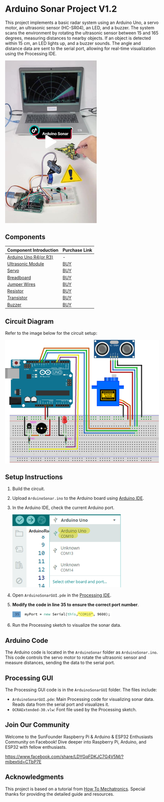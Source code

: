 # Arduino Sonar Project V1.2

This project implements a basic radar system using an Arduino Uno, a servo motor, an ultrasonic sensor (HC-SR04), an LED, and a buzzer. The system scans the environment by rotating the ultrasonic sensor between 15 and 165 degrees, measuring distances to nearby objects. If an object is detected within 15 cm, an LED lights up, and a buzzer sounds. The angle and distance data are sent to the serial port, allowing for real-time visualization using the Processing IDE.

<a href="https://www.tiktok.com/@sunfounder_official/video/7399495586191297823" title="Arduino Sonar - Sunfounder Tiktok" target="_blank">
    <img src="Pic/arduino-sonar-video-cover.jpg" width="300" alt="Arduino Sonar - Sunfounder Tiktok">
</a>


## Components

| Component Introduction         | Purchase Link  |
|--------------------------------|----------------|
| [Arduino Uno R4(or R3)](https://docs.sunfounder.com/projects/elite-explorer-kit/en/latest/components/component_uno.html#uno-r4-wifi)       | -              |
| [Ultrasonic Module](https://docs.sunfounder.com/projects/elite-explorer-kit/en/latest/components/component_ultrasonic_sensor.html#cpn-ultrasonic)         | [BUY](https://www.sunfounder.com/products/5pcs-hc-sr04-ultrasonic-module-distance-sensor?ref=tiktok1&utm_source=github)       |
| [Servo](https://docs.sunfounder.com/projects/elite-explorer-kit/en/latest/components/component_servo.html#cpn-servo)                     | [BUY](https://www.sunfounder.com/products/sg90-micro-digital-servo?ref=tiktok1&utm_source=github)       |
| [Breadboard](https://docs.sunfounder.com/projects/elite-explorer-kit/en/latest/components/component_breadboard.html#cpn-breadboard)                | [BUY](https://www.sunfounder.com/products/sunfounder-breadboard-kit?ref=tiktok1&utm_source=github)       |
| [Jumper Wires](https://docs.sunfounder.com/projects/elite-explorer-kit/en/latest/components/component_wires.html#cpn-wires)              | [BUY](https://www.sunfounder.com/products/560pcs-jumper-wire-kit-with-14-lengths?ref=tiktok1&utm_source=github)       |
| [Resistor](https://docs.sunfounder.com/projects/elite-explorer-kit/en/latest/components/component_resistor.html#cpn-resistor)              | [BUY](https://www.sunfounder.com/products/1-4w-resistor-assortment-kit-40-values-400pcs?ref=tiktok1&utm_source=github)       |
| [Transistor](https://docs.sunfounder.com/projects/elite-explorer-kit/en/latest/components/component_transistor.html#cpn-transistor)              | [BUY](https://www.sunfounder.com/products/10-values-200pcs-power-supply-general-transistor-npn-pnp-assortment-kit-bc337-bc327-2n2222-2n2907-2n3904-2n3906-s8050-s8550-a1015-c1815-set?ref=tiktok1&utm_source=github)       |
| [Buzzer](https://docs.sunfounder.com/projects/elite-explorer-kit/en/latest/components/component_buzzer.html#cpn-buzzer)              | [BUY](https://www.sunfounder.com/products/20pcs-3-5v-2-terminals-passive-buzzer?ref=tiktok1&utm_source=github)       |

## Circuit Diagram

Refer to the image below for the circuit setup:

<img src="ArduinoSonarCircuit1.2.png" width="700" alt="Circuit Diagram">

## Setup Instructions

1. Build the circuit.
2. Upload `ArduinoSonar.ino` to the Arduino board using [Arduino IDE](https://www.arduino.cc/en/software).
3. In the Arduino IDE, check the current Arduino port.
   
   ![Circuit Diagram](Pic/arduino-port.png)
5. Open `ArduinoSonarGUI.pde` in the [Processing IDE](https://processing.org/).
6. **Modify the code in line 35 to ensure the correct port number**.
   
   ![Circuit Diagram](Pic/modify-code.png)
8. Run the Processing sketch to visualize the sonar data.

## Arduino Code

The Arduino code is located in the `ArduinoSonar` folder as `ArduinoSonar.ino`. This code controls the servo motor to rotate the ultrasonic sensor and measure distances, sending the data to the serial port.

## Processing GUI

The Processing GUI code is in the `ArduinoSonarGUI` folder. The files include:

- `ArduinoSonarGUI.pde`: Main Processing code for visualizing sonar data. Reads data from the serial port and visualizes it.
- `OCRAExtended-30.vlw`: Font file used by the Processing sketch.

## Join Our Community

Welcome to the SunFounder Raspberry Pi & Arduino & ESP32 Enthusiasts Community on Facebook! Dive deeper into Raspberry Pi, Arduino, and ESP32 with fellow enthusiasts.

https://www.facebook.com/share/LDYGqFDKJC7G4V5M/?mibextid=CTbP7E

## Acknowledgments

This project is based on a tutorial from [How To Mechatronics](https://howtomechatronics.com/projects/arduino-radar-project/). Special thanks for providing the detailed guide and resources.
